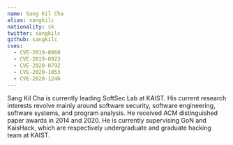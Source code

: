 ```yaml
---
name: Sang Kil Cha
alias: sangkilc
nationality: sk
twitter: sangkilc
github: sangkilc
cves:
  - CVE-2019-0860
  - CVE-2019-0923
  - CVE-2020-0792
  - CVE-2020-1053
  - CVE-2020-1246
---
```

Sang Kil Cha is currently leading SoftSec Lab at KAIST. His current research interests revolve mainly around software security, software engineering, software systems, and program analysis. He received ACM distinguished paper awards in 2014 and 2020. He is currently supervising GoN and KaisHack, which are respectively undergraduate and graduate hacking team at KAIST.